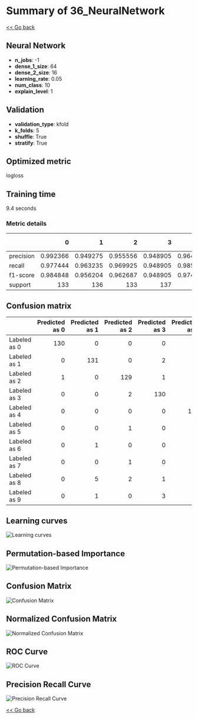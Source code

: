 # Summary of 36_NeuralNetwork

[<< Go back](../README.md)


## Neural Network
- **n_jobs**: -1
- **dense_1_size**: 64
- **dense_2_size**: 16
- **learning_rate**: 0.05
- **num_class**: 10
- **explain_level**: 1

## Validation
 - **validation_type**: kfold
 - **k_folds**: 5
 - **shuffle**: True
 - **stratify**: True

## Optimized metric
logloss

## Training time

9.4 seconds

### Metric details
|           |          0 |          1 |          2 |          3 |          4 |          5 |          6 |          7 |          8 |          9 |   accuracy |   macro avg |   weighted avg |   logloss |
|:----------|-----------:|-----------:|-----------:|-----------:|-----------:|-----------:|-----------:|-----------:|-----------:|-----------:|-----------:|------------:|---------------:|----------:|
| precision |   0.992366 |   0.949275 |   0.955556 |   0.948905 |   0.964029 |   0.956204 |   0.963504 |   0.929577 |   0.958678 |   0.946154 |   0.956199 |    0.956425 |       0.95638  |  0.300124 |
| recall    |   0.977444 |   0.963235 |   0.969925 |   0.948905 |   0.985294 |   0.963235 |   0.970588 |   0.985075 |   0.885496 |   0.911111 |   0.956199 |    0.956031 |       0.956199 |  0.300124 |
| f1-score  |   0.984848 |   0.956204 |   0.962687 |   0.948905 |   0.974545 |   0.959707 |   0.967033 |   0.956522 |   0.920635 |   0.928302 |   0.956199 |    0.955939 |       0.956005 |  0.300124 |
| support   | 133        | 136        | 133        | 137        | 136        | 136        | 136        | 134        | 131        | 135        |   0.956199 | 1347        |    1347        |  0.300124 |


## Confusion matrix
|              |   Predicted as 0 |   Predicted as 1 |   Predicted as 2 |   Predicted as 3 |   Predicted as 4 |   Predicted as 5 |   Predicted as 6 |   Predicted as 7 |   Predicted as 8 |   Predicted as 9 |
|:-------------|-----------------:|-----------------:|-----------------:|-----------------:|-----------------:|-----------------:|-----------------:|-----------------:|-----------------:|-----------------:|
| Labeled as 0 |              130 |                0 |                0 |                0 |                1 |                0 |                1 |                0 |                1 |                0 |
| Labeled as 1 |                0 |              131 |                0 |                2 |                0 |                0 |                1 |                0 |                0 |                2 |
| Labeled as 2 |                1 |                0 |              129 |                1 |                1 |                0 |                0 |                1 |                0 |                0 |
| Labeled as 3 |                0 |                0 |                2 |              130 |                0 |                2 |                0 |                1 |                1 |                1 |
| Labeled as 4 |                0 |                0 |                0 |                0 |              134 |                0 |                0 |                1 |                1 |                0 |
| Labeled as 5 |                0 |                0 |                1 |                0 |                1 |              131 |                2 |                0 |                0 |                1 |
| Labeled as 6 |                0 |                1 |                0 |                0 |                1 |                2 |              132 |                0 |                0 |                0 |
| Labeled as 7 |                0 |                0 |                1 |                0 |                0 |                0 |                0 |              132 |                0 |                1 |
| Labeled as 8 |                0 |                5 |                2 |                1 |                1 |                1 |                1 |                2 |              116 |                2 |
| Labeled as 9 |                0 |                1 |                0 |                3 |                0 |                1 |                0 |                5 |                2 |              123 |

## Learning curves
![Learning curves](learning_curves.png)

## Permutation-based Importance
![Permutation-based Importance](permutation_importance.png)
## Confusion Matrix

![Confusion Matrix](confusion_matrix.png)


## Normalized Confusion Matrix

![Normalized Confusion Matrix](confusion_matrix_normalized.png)


## ROC Curve

![ROC Curve](roc_curve.png)


## Precision Recall Curve

![Precision Recall Curve](precision_recall_curve.png)



[<< Go back](../README.md)
